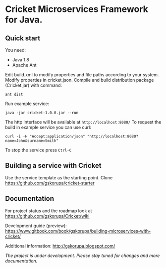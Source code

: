 # Cricket Microservices Framework for Java.

## Quick start

You need:
* Java 1.8
* Apache Ant

Edit build.xml to modify properties and file paths according to your system. 
Modify properties in cricket.json.
Compile and build distribution package (Cricket.jar) with command:

`ant dist`

Run example service:

`java -jar cricket-1.0.0.jar --run`

The http interface will be available at `http://localhost:8080/` To request the build in example service you can use curl:

`curl -i -H "Accept:application/json" "http://localhost:8080?name=John&surname=Smith"`

To stop the service press `Ctrl-C`

## Building a service with Cricket

Use the service template as the starting point. Clone https://github.com/gskorupa/cricket-starter

## Documentation

For project status and the roadmap look at https://github.com/gskorupa/Cricket/wiki

Development guide (preview): https://www.gitbook.com/book/gskorupa/building-microservices-with-cricket/

Additional information: http://gskorupa.blogspot.com/

*The project is under development. Please stay tuned for changes and more documentation.*
